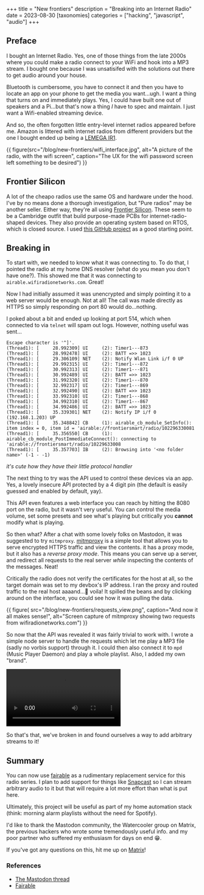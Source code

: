 +++
title = "New frontiers"
description = "Breaking into an Internet Radio"
date = 2023-08-30
[taxonomies]
categories = ["hacking", "javascript", "audio"]
+++

## Preface

I bought an Internet Radio. Yes, one of those things from the late 2000s where you could make a radio
connect to your WiFi and hook into a MP3 stream. I bought one because I was unsatisifed with the solutions out there to get audio around your house.

Bluetooth is cumbersome, you have to connect it and then you have to locate an app on your phone to get
the media you want...ugh. I want a thing that turns on and immediately plays. Yes, I could have built one
out of speakers and a Pi...but that's now a thing *I* have to spec and maintain. I just want a Wifi-enabled streaming device.

And so, the often forgotten little entry-level internet radios appeared before me. Amazon is littered with internet radios from different providers
but the one I bought ended up being a [LEMEGA IR1](https://www.amazon.co.uk/gp/product/B089D8BV99). 

{{ figure(src="/blog/new-frontiers/wifi_interface.jpg", alt="A picture of the radio, with the wifi screen", caption="The UX for the wifi password screen left something to be desired") }}

## Frontier Silicon

A lot of the cheapo radios use the same OS and hardware under the hood. I've by no means done a thorough investigation, but "Pure radios" may
be another seller. Either way, they're all using [Frontier Silicon](https://www.frontiersmart.com/). These seem to be a Cambridge outfit that
build purpose-made PCBs for internet-radio-shaped devices. They also provide an operating system based on RTOS, which is closed source. I used
[this GitHub project](https://github.com/huaracheguarache/Frontier-Silicon-Argon-Firmware/tree/master) as a good starting point.

## Breaking in

To start with, we needed to know what it was connecting to. To do that, I pointed the radio at my home DNS resolver (what do you mean you don't have one?). This showed me that it was connecting to `airable.wifiradionetworks.com`. Great!

Now I had initially assumed it was unencrypted and simply pointing it to a web server would be enough. Not at all! The call was made directly as HTTPS so simply responding on port 80 would do...nothing.

I poked about a bit and ended up looking at port 514, which when connected to via `telnet` will spam out logs. However, nothing useful was sent...

```
Escape character is '^]'.
(Thread1): [     28.992309] UI     (2): Timer1---873
(Thread1): [     28.992478] UI     (2): BATT =>> 1023
(Thread1): [     29.306109] NET    (2): Notify Wlan Link i/f 0 UP
(Thread1): [     29.992315] UI     (2): Timer1---872
(Thread1): [     30.992313] UI     (2): Timer1---871
(Thread1): [     30.992489] UI     (2): BATT =>> 1023
(Thread1): [     31.992320] UI     (2): Timer1---870
(Thread1): [     32.992317] UI     (2): Timer1---869
(Thread1): [     32.992490] UI     (2): BATT =>> 1023
(Thread1): [     33.992310] UI     (2): Timer1---868
(Thread1): [     34.992310] UI     (2): Timer1---867
(Thread1): [     34.992486] UI     (2): BATT =>> 1023
(Thread1): [     35.339301] NET    (2): Notify IP i/f 0 (192.168.1.203) UP
(Thread1): [     35.348842] CB     (1): airable_cb_module_SetInfo(): item index = 0, item id = 'airable://frontiersmart/radio/102296330081
(Thread1): [     35.356550] CB     (1): airable_cb_module_PostImmediateConnect(): connecting to 'airable://frontiersmart/radio/10229633008
(Thread1): [     35.357703] IB     (2): Browsing into '<no folder name>' (-1 - -1)
```

*it's cute how they have their little protocol handler*

The next thing to try was the API used to control these devices via an app. Yes, a lovely insecure API protected by a 4 digit pin (the default is easily guessed and enabled by default, yay).

This API even features a web interface you can reach by hitting the 8080 port on the radio, but it wasn't very useful.
You can control the media volume, set some presets and see what's playing but critically you **cannot** modify what is playing.

So then what? After a chat with some lovely folks on Mastodon, it was suggested to try `mitmproxy`. [mitmproxy](https://mitmproxy.org/) is a simple tool that
allows you to serve encrypted HTTPS traffic and view the contents. it has a proxy mode, but it also has a *reverse proxy mode*. This means you can serve up
a server, and redirect all requests to the real server *while* inspecting the contents of the messages. Neat!

Critically the radio does not verify the certificates for the host at all, so the target domain was set to my devbox's IP address.
I ran the proxy and routed traffic to the real host aaaand...🎉 voila! It spilled the beans and by clicking around on the interface,
you could see how it was pulling the data.

{{ figure(
    src="/blog/new-frontiers/requests_view.png",
    caption="And now it all makes sense!",
    alt="Screen capture of mitmproxy showing two requests from wifiradionetworks.com")
}}

So now that the API was revealed it was fairly trivial to work with. I wrote a simple node server to handle the requests which let me play a MP3 file (sadly no vorbis support) through it.
I could then also connect it to `mpd` (Music Player Daemon) and play a whole playlist. Also, I added my own "brand".

<video alt="Video of the stream working" src="success.webm" controls> </video>

So that's that, we've broken in and found ourselves a way to add arbitrary streams to it!


## Summary

You can now use [fairable](https://github.com/Half-Shot/fairable) as a rudimentary replacement service for this radio series. I plan to add
support for things like [Snapcast](https://github.com/badaix/snapcast) so I can stream arbitrary audio to it but that will require a lot more
effort than what is put here.

Ultimately, this project will be useful as part of my home automation stack (think: morning alarm playlists without the need for Spotify).

I'd like to thank the Mastodon community, the Watercooler group on Matrix, the previous hackers who wrote some tremendously useful info. 
and my poor partner who suffered my enthusiasm for days on end 😁.

If you've got any questions on this, hit me up on [Matrix](/contact)!


### References

- [The Mastodon thread](https://mastodon.half-shot.uk/@halfy/110967351685629045)
- [Fairable](https://github.com/Half-Shot/fairable)
